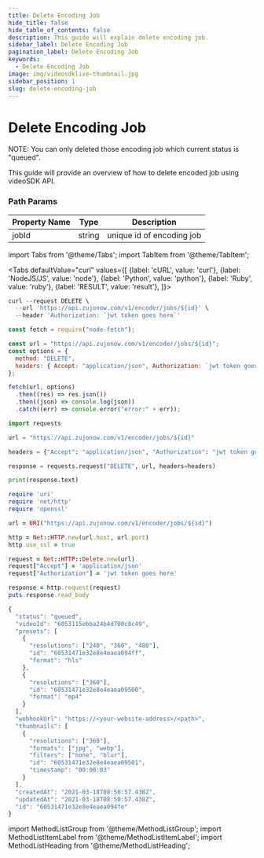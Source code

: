 ```yaml
---
title: Delete Encoding Job
hide_title: false
hide_table_of_contents: false
description: This guide will explain delete encoding job.
sidebar_label: Delete Encoding Job
pagination_label: Delete Encoding Job
keywords:
  - Delete Encoding Job
image: img/videosdklive-thumbnail.jpg
sidebar_position: 1
slug: delete-encoding-job
---
```


# Delete Encoding Job

NOTE: You can only deleted those encoding job which current status is "queued".

This guide will provide an overview of how to delete encoded job using videoSDK API.

### Path Params

| Property Name | Type   | Description               |
| ------------- | ------ | ------------------------- |
| jobId         | string | unique id of encoding job |

import Tabs from '@theme/Tabs';
import TabItem from '@theme/TabItem';

<Tabs
defaultValue="curl"
values={[
{label: 'cURL', value: 'curl'},
{label: 'NodeJS/JS', value: 'node'},
{label: 'Python', value: 'python'},
{label: 'Ruby', value: 'ruby'},
{label: 'RESULT', value: 'result'},
]}>
<TabItem value="curl">

```js
curl --request DELETE \
  --url 'https://api.zujonow.com/v1/encoder/jobs/${id}' \
  --header 'Authorization: `jwt token goes here`'
```

</TabItem>
<TabItem value="node">

```js
const fetch = require("node-fetch");

const url = "https://api.zujonow.com/v1/encoder/jobs/${id}";
const options = {
  method: "DELETE",
  headers: { Accept: "application/json", Authorization: `jwt token goes here` },
};

fetch(url, options)
  .then((res) => res.json())
  .then((json) => console.log(json))
  .catch((err) => console.error("error:" + err));
```

</TabItem>
<TabItem value="python">

```python
import requests

url = "https://api.zujonow.com/v1/encoder/jobs/${id}"

headers = {"Accept": "application/json", "Authorization": "jwt token goes here"}

response = requests.request("DELETE", url, headers=headers)

print(response.text)
```

</TabItem>
<TabItem value="ruby">

```ruby
require 'uri'
require 'net/http'
require 'openssl'

url = URI("https://api.zujonow.com/v1/encoder/jobs/${id}")

http = Net::HTTP.new(url.host, url.port)
http.use_ssl = true

request = Net::HTTP::Delete.new(url)
request["Accept"] = 'application/json'
request["Authorization"] = 'jwt token goes here'

response = http.request(request)
puts response.read_body
```

</TabItem>
<TabItem value="result">

```js
{
  "status": "queued",
  "videoId": "6053115ebba24b4d700c8c49",
  "presets": [
    {
      "resolutions": ["240", "360", "480"],
      "id": "60531471e32e8e4eaea094ff",
      "format": "hls"
    },
    {
      "resolutions": ["360"],
      "id": "60531471e32e8e4eaea09500",
      "format": "mp4"
    }
  ],
  "webhookUrl": "https://<your-website-address>/<path>",
  "thumbnails": [
    {
      "resolutions": ["360"],
      "formats": ["jpg", "webp"],
      "filters": ["none", "blur"],
      "id": "60531471e32e8e4eaea09501",
      "timestamp": "00:00:03"
    }
  ],
  "createdAt": "2021-03-18T08:50:57.438Z",
  "updatedAt": "2021-03-18T08:50:57.438Z",
  "id": "60531471e32e8e4eaea094fe"
}
```

</TabItem>
</Tabs>

import MethodListGroup from '@theme/MethodListGroup';
import MethodListItemLabel from '@theme/MethodListItemLabel';
import MethodListHeading from '@theme/MethodListHeading';

<MethodListGroup>
  <MethodListItemLabel  description="Response Body" >
    <MethodListGroup>
      <MethodListHeading heading="parameters" />
      <MethodListItemLabel name="id"  type={"string"}  description="Unique identifier of encoded job." />
      <MethodListItemLabel name="status"  type={"string"}  description="status of encoding job either queued, processing, completed, failed." />
      <MethodListItemLabel name="videoId"  type={"string"}  description="unique identifier of video file." />
      <MethodListItemLabel name="videoUrl"  type={"string"}  description="Url of video where the video is stored." />
        <MethodListItemLabel name="presets"  type={"array"}  description="It contains an array of object that you provided in body params." />
        <MethodListItemLabel name="thumbnails" type={"array"} description="It contains an array of object that you provided in body params."/>
        <MethodListItemLabel name="user" type={"object"} description="User information such as id of that user, name and email."/>
    </MethodListGroup>

  </MethodListItemLabel>
</MethodListGroup>
